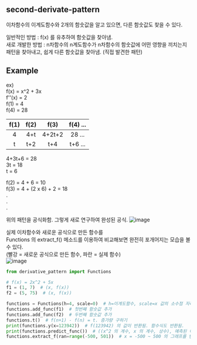 second-derivate-pattern
---------
이차함수의 이계도함수와 2개의 함숫값을 알고 있으면, 다른 함숫값도 찾을 수 있다.

일반적인 방법 : f(x) 를 유추하여 함숫값을 찾아냄.  
새로 개발한 방법 : n차함수의 n계도함수가 n차함수의 함숫값에 어떤 영향을 끼치는지 패턴을 찾아내고, 쉽게 다른 함숫값을 찾아냄. (직접 발견한 패턴)

Example
------
ex)  
f(x) = x^2 + 3x  
f''(x) = 2  
f(1) = 4  
f(4) = 28  

|f(1)|f(2)|f(3)|f(4) ...|
|:--:|:--:|:--:|:--:|
|4|4+t|4+2t+2|28 ...|
|t|t+2|t+4|t+6 ...|
     
4+3t+6 = 28  
3t = 18  
t = 6  

f(2) = 4 + 6 = 10  
f(3) = 4 + (2 x 6) + 2 = 18  
.  
.  
.  

위의 패턴을 공식화함.
그렇게 새로 연구하여 완성된 공식.
![image](https://user-images.githubusercontent.com/66504341/108023088-32218f00-7065-11eb-927d-c2e1db214230.png)

실제 이차함수와 새로운 공식으로 만든 함수를  
Functions 의 extract_f() 메소드를 이용하여 비교해보면 완전히 포개어지는 모습을 볼 수 있다.  
(빨강 = 새로운 공식으로 만든 함수, 파란 = 실제 함수)  
![image](https://user-images.githubusercontent.com/66504341/108022443-e6bab100-7063-11eb-91cb-e2f5fad17815.png)

``` python
from derivative_pattern import Functions

# f(x) = 2x^2 + 5x
f1 = (1, 7)  # (x, f(x))
f2 = (5, 75)  # (x, f(x))

functions = Functions(h=4, scale=0)  # h=이계도함수, scale=x 값의 소수점 자리수.
functions.add_func(f1)  # 첫번째 함숫값 추가
functions.add_func(f2)  # 두번째 함숫값 추가
functions.t()  # f(n+1) - f(n) = t. 증가량 구하기
print(functions.y(x=123942))  # f(123942) 의 값이 반환됨. 함수식도 반환됨.
print(functions.predict_func())  # ((x^2 의 계수, x 의 계수, 상수), 예측된 이차함수식) 을 반환함.
functions.extract_f(ran=range(-500, 501))  # x = -500 ~ 500 의 그래프를 반환함.
```
